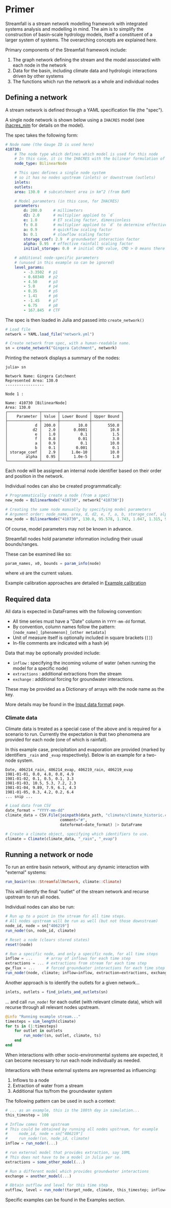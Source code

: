# Primer

Streamfall is a stream network modelling framework with integrated systems analysis and modelling in mind. The aim is to simplify the construction of basin-scale hydrology models, itself a constituent of a larger system of systems. The overarching concepts are explained here.

Primary components of the Streamfall framework include:

1. The graph network defining the stream and the model associated with each node in the network
2. Data for the basin, including climate data and hydrologic interactions driven by other systems
3. The functions which run the network as a whole and individual nodes

## Defining a network

A stream network is defined through a YAML specification file (the "spec").

A single node network is shown below using a `IHACRES` model (see [ihacres_nim](https://github.com/ConnectedSystems/ihacres_nim) for details on the model).

The spec takes the following form:

```YAML
# Node name (the Gauge ID is used here)
410730:
    # The node type which defines which model is used for this node
    # In this case, it is the IHACRES with the bilinear formulation of the CMD module
    node_type: BilinearNode

    # This spec defines a single node system
    # so it has no nodes upstream (inlets) or downstream (outlets)
    inlets:
    outlets:
    area: 130.0  # subcatchment area in km^2 (from BoM)

    # Model parameters (in this case, for IHACRES)
    parameters:    
        d: 200.0     # millimeters
        d2: 2.0      # multiplier applied to `d`
        e: 1.0       # ET scaling factor, dimensionless
        f: 0.8       # multiplier applied to `d` to determine effective rainfall, dimensionless
        a: 0.9       # quickflow scaling factor
        b: 0.1       # slowflow scaling factor
        storage_coef: 2.9  # groundwater interaction factor
        alpha: 0.95  # effective rainfall scaling factor
        initial_storage: 0.0  # initial CMD value, CMD > 0 means there is a deficit

    # additional node-specific parameters
    # (unused in this example so can be ignored)
    level_params:  
        - -3.3502  # p1
        - 0.68340  # p2
        - 4.50     # p3
        - 5.0      # p4
        - 0.35     # p5
        - 1.41     # p6
        - -1.45    # p7
        - 6.75     # p8
        - 167.845  # CTF
```

The spec is then loaded in Julia and passed into `create_network()`

```julia
# Load file
network = YAML.load_file("network.yml")

# Create network from spec, with a human-readable name.
sn = create_network("Gingera Catchment", network)
```

Printing the network displays a summary of the nodes:

```julia-repl
julia> sn

Network Name: Gingera Catchment
Represented Area: 130.0
-----------------

Node 1 :

Name: 410730 [BilinearNode]
Area: 130.0
┌──────────────┬───────┬─────────────┬─────────────┐
│    Parameter │ Value │ Lower Bound │ Upper Bound │
├──────────────┼───────┼─────────────┼─────────────┤
│            d │ 200.0 │        10.0 │       550.0 │
│           d2 │   2.0 │      0.0001 │        10.0 │
│            e │   1.0 │         0.1 │         1.5 │
│            f │   0.8 │        0.01 │         3.0 │
│            a │   0.9 │         0.1 │        10.0 │
│            b │   0.1 │       0.001 │         0.1 │
│ storage_coef │   2.9 │     1.0e-10 │        10.0 │
│        alpha │  0.95 │      1.0e-5 │         1.0 │
└──────────────┴───────┴─────────────┴─────────────┘
```


Each node will be assigned an internal node identifier based on their order and position
in the network.

Individual nodes can also be created programmatically:

```julia
# Programmatically create a node (from a spec)
new_node = BilinearNode("410730", network["410730"])

# Creating the same node manually by specifying model parameters
# Argument order: node_name, area, d, d2, e, f, a, b, storage_coef, alpha, initial cmd, initial quickflow, initial slowflow, initial gw_store
new_node = BilinearNode("410730", 130.0, 95.578, 1.743, 1.047, 1.315, 99.134, 0.259, 2.9, 0.785, 100.0, 0.0, 0.0, 0.0)
```

Of course, model parameters may not be known in advance.

Streamfall nodes hold parameter information including their usual bounds/ranges.

These can be examined like so:

```julia
param_names, x0, bounds = param_info(node)
```

where `x0` are the current values.

Example calibration approaches are detailed in [Example calibration](@ref)

## Required data

All data is expected in DataFrames with the following convention:

- All time series must have a "Date" column in `YYYY-mm-dd` format.
- By convention, column names follow the pattern: `[node_name]_[phenomenon]_[other metadata]`
- Unit of measure itself is optionally included in square brackets (`[]`)
- In-file comments are indicated with a hash (`#`)


Data that may be optionally provided include:

- `inflow` : specifying the incoming volume of water (when running the model for a specific node)
- `extractions` : additional extractions from the stream
- `exchange` : additional forcing for groundwater interactions.


These may be provided as a Dictionary of arrays with the node name as the key.

More details may be found in the [Input data format](@ref) page.

### Climate data

Climate data is treated as a special case of the above and is required for a scenario to run.
Currently the expectation is that two phenomena are provided for each node (one of which is rainfall).

In this example case, precipitation and evaporation are provided (marked by identifiers `_rain` and `_evap` respectively). Below is an example for a two-node system.

```csv
Date, 406214_rain, 406214_evap, 406219_rain, 406219_evap
1981-01-01, 0.0, 4.8, 0.0, 4.9
1981-01-02, 0.1, 0.5, 0.1, 3.3
1981-01-03, 10.5, 5.3, 7.2, 2.3
1981-01-04, 9.89, 7.9, 6.1, 4.3
1981-01-05, 0.3, 4.2, 0.2, 6.4
... snip ...
```

```julia
# Load data from CSV
date_format = "YYYY-mm-dd"
climate_data = CSV.File(joinpath(data_path, "climate/climate_historic.csv"),
                        comment="#",
                        dateformat=date_format) |> DataFrame

# Create a climate object, specifying which identifiers to use.
climate = Climate(climate_data, "_rain", "_evap")
```

## Running a network or node

To run an entire basin network, without any dynamic interaction with "external" systems:

```julia
run_basin!(sn::StreamfallNetwork, climate::Climate)
```

This will identify the final "outlet" of the stream network and recurse upstream to run all nodes.

Individual nodes can also be run:

```julia
# Run up to a point in the stream for all time steps.
# All nodes upstream will be run as well (but not those downstream)
node_id, node = sn["406219"]
run_node!(sn, node_id, climate)

# Reset a node (clears stored states)
reset!(node)

# Run a specific node, and only a specific node, for all time steps
inflow = ...      # array of inflows for each time step
extractions = ... # extractions from stream for each time step
gw_flux = ...     # forced groundwater interactions for each time step
run_node!(node, climate; inflow=inflow, extraction=extractions, exchange=gw_flux)
```

Another approach is to identify the outlets for a given network...

```julia
inlets, outlets = find_inlets_and_outlets(sn)
```

... and call `run_node!` for each outlet (with relevant climate data), which will recurse through all relevant nodes upstream.


```julia
@info "Running example stream..."
timesteps = sim_length(climate)
for ts in (1:timesteps)
    for outlet in outlets
        run_node!(sn, outlet, climate, ts)
    end
end
```

When interactions with other socio-environmental systems are expected, it can become necessary to run each node individually as needed.

Interactions with these external systems are represented as influencing:

1. Inflows to a node
2. Extraction of water from a stream
3. Additional flux to/from the groundwater system

The following pattern can be used in such a context:


```julia
# ... as an example, this is the 100th day in simulation...
this_timestep = 100

# Inflow comes from upstream
# This could be obtained by running all nodes upstream, for example
#     node_id, node = sn["406219"]
#     run_node!(sn, node_id, climate)
inflow = run_node!(...)

# run external model that provides extraction, say 10ML
# This does not have to be a model in Julia per se.
extractions = some_other_model(...)

# Run a different model which provides groundwater interactions
exchange = another_model(...)

# Obtain outflow and level for this time step
outflow, level = run_node!(target_node, climate, this_timestep; inflow=inflow, extraction=extractions, exchange=exchange)
```

Specific examples can be found in the Examples section.
